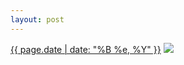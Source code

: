 ```yaml
---
layout: post
---
```


<p>
  <time><a href="/476">{{ page.date | date: "%B %e, %Y" }}</a></time>
  <a href="/476"><img src="{{ site.assets_url }}/476-640.jpg" srcset="{{ site.assets_url }}/476-1280.jpg 1280w, {{ site.assets_url }}/476-960.jpg 960w, {{ site.assets_url }}/476-640.jpg 640w, {{ site.assets_url }}/476-320.jpg 320w" sizes="(min-width: 700px) 50vw, calc(100vw - 2rem)" /></a>
</p>
